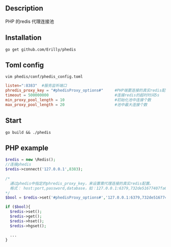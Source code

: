 ## Description

PHP 的redis 代理连接池

## Installation

`go get github.com/Erilly/phedis`

## Toml config
`vim phedis/conf/phedis_config.toml`

``` toml
listen=":8383"  #服务监听端口
phredis_proxy_key = "#phedisProxy_options#"     #PHP端要连接的真实redis配置key
timeout = 500000000                             #连接redis的超时时间5s
min_proxy_pool_length = 10                      #初始化池中连接个数
max_proxy_pool_length = 20                      #池中最大连接个数
```

## Start

`go build && ./phedis`

## PHP example

``` php
$redis = new \Redis();
//连接phedis
$redis->connect('127.0.0.1',8383);
 
/*
  通过phedis中指定的phredis_proxy_key，来设置需代理连接的真实redis配置。
  格式： host:port,password,database，如：127.0.0.1:6379,732de51677407fa6,3
*/
$bool = $redis->set('#phedisProxy_options#','127.0.0.1:6379,732de51677407fa6,11');

if ($bool){
  $redis->set();
  $redis->get();
  $redis->hset();
  $redis->hgset();

  ...
}

```
